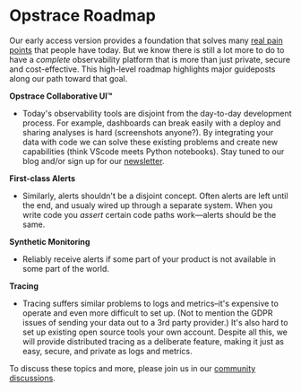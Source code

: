 # Opstrace Roadmap

<!-- markdownlint-disable MD036 -->

Our early access version provides a foundation that solves many [real pain points](/blog/public-launch-announcement) that people have today.
But we know there is still a lot more to do to have a _complete_ observability platform that is more than just private, secure and cost-effective.
This high-level roadmap highlights major guideposts along our path toward that goal.

**Opstrace Collaborative UI™**

* Today's observability tools are disjoint from the day-to-day development process.
For example, dashboards can break easily with a deploy and sharing analyses is hard (screenshots anyone?).
By integrating your data with code we can solve these existing problems and create new capabilities (think VScode meets Python notebooks).
Stay tuned to our blog and/or sign up for our [newsletter](https://next-website-sigma.vercel.app/#newsletter-headline).

**First-class Alerts**

* Similarly, alerts shouldn't be a disjoint concept.
Often alerts are left until the end, and usualy wired up through a separate system.
When you write code you _assert_ certain code paths work—alerts should be the same.

**Synthetic Monitoring**

* Reliably receive alerts if some part of your product is not available in some part of the world.

**Tracing**

* Tracing suffers similar problems to logs and metrics–it's expensive to operate and even more difficult to set up.
(Not to mention the GDPR issues of sending your data out to a 3rd party provider.)
It's also hard to set up existing open source tools your own account.
Despite all this, we will provide distributed tracing as a deliberate feature, making it just as easy, secure, and private as logs and metrics.

To discuss these topics and more, please join us in our [community discussions](https://go.opstrace.com/community).
